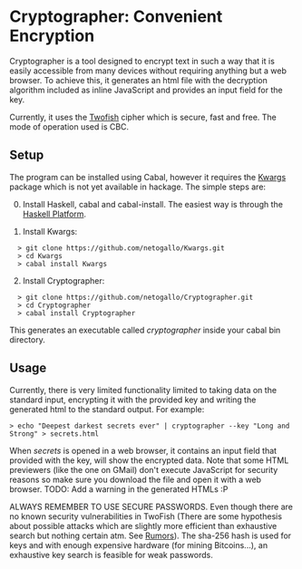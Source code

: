 # Cryptographer: Convenient Encryption #

Cryptographer is a tool designed to encrypt text in such a way that it is easily accessible from many devices without requiring anything but a web browser. To achieve this, it generates an html file with the decryption algorithm included as inline JavaScript and provides an input field for the key.

Currently, it uses the [Twofish](https://www.schneier.com/twofish.html) cipher which is secure, fast and free. The mode of operation used is CBC.

## Setup

The program can be installed using Cabal, however it requires the [Kwargs](https://github.com/netogallo/kwargs) package which is not yet available in hackage. The simple steps are:

0) Install Haskell, cabal and cabal-install. The easiest way is through the [Haskell Platform](https://www.haskell.org/platform/).

1) Install Kwargs:

```
  > git clone https://github.com/netogallo/Kwargs.git
  > cd Kwargs
  > cabal install Kwargs
```

2) Install Cryptographer:

``` 
  > git clone https://github.com/netogallo/Cryptographer.git
  > cd Cryptographer
  > cabal install Cryptographer
```

This generates an executable called *cryptographer* inside your cabal bin directory.

## Usage

Currently, there is very limited functionality limited to taking data on the standard input, encrypting it with the provided key and writing the generated html to the standard output. For example:

```
> echo "Deepest darkest secrets ever" | cryptographer --key "Long and Strong" > secrets.html
```

When *secrets* is opened in a web browser, it contains an input field that provided with the key, will show the encrypted data. Note that some HTML previewers (like the one on GMail) don't execute JavaScript for security reasons so make sure you download the file and open it with a web browser. TODO: Add a warning in the generated HTMLs :P

ALWAYS REMEMBER TO USE SECURE PASSWORDS. Even though there are no known security vulnerabilities in TwoFish (There are some hypothesis about possible attacks which are slightly more efficient than exhaustive search but nothing certain atm. See [Rumors](https://www.schneier.com/blog/archives/2005/11/twofish_cryptan.html)). The sha-256 hash is used for keys and with enough expensive hardware (for mining Bitcoins...), an exhaustive key search is feasible for weak passwords.